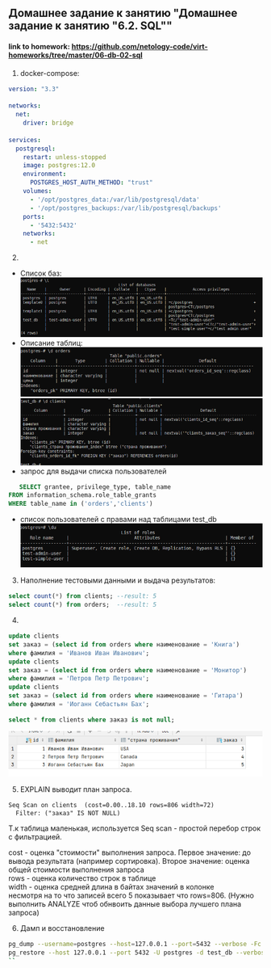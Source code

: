 ## Домашнее задание к занятию "Домашнее задание к занятию "6.2. SQL""
#### link to homework: https://github.com/netology-code/virt-homeworks/tree/master/06-db-02-sql

1. docker-compose:
```yaml
version: "3.3"

networks:
  net:
    driver: bridge

services:
  postgresql:
    restart: unless-stopped
    image: postgres:12.0
    environment:
      POSTGRES_HOST_AUTH_METHOD: "trust"
    volumes:
      - '/opt/postgres_data:/var/lib/postgresql/data'
      - '/opt/postgres_backups:/var/lib/postgresql/backups'
    ports:
      - '5432:5432'
    networks:
      - net

```

2. 
* Список баз:  
![img.png](img.png)
* Описание таблиц:   
![img_1.png](img_1.png)
![img_2.png](img_2.png)
* запрос для выдачи списка пользователей  
```sql
   SELECT grantee, privilege_type, table_name
FROM information_schema.role_table_grants
WHERE table_name in ('orders','clients')
```
* список пользователей с правами над таблицами test_db   
![img_3.png](img_3.png)

3. Наполнение тестовыми данными и выдача результатов:  
```sql
select count(*) from clients; --result: 5 
select count(*) from orders;  --result: 5 
```

4. 
```sql
update clients
set заказ = (select id from orders where наименование = 'Книга')
where фамилия = 'Иванов Иван Иванович';
update clients
set заказ = (select id from orders where наименование = 'Монитор')
where фамилия = 'Петров Петр Петрович';
update clients
set заказ = (select id from orders where наименование = 'Гитара')
where фамилия = 'Иоганн Себастьян Бах';
```
```sql
select * from clients where заказ is not null;
```
![img_4.png](img_4.png)

5. EXPLAIN выводит план запроса.  

```text
Seq Scan on clients  (cost=0.00..18.10 rows=806 width=72)
  Filter: ("заказ" IS NOT NULL)
```

Т.к таблица маленькая, используется Seq scan - простой перебор строк с фильтрацией.  

cost - оценка "стоимости" выполнения запроса. Первое значение: до вывода результата (например сортировка). Второе значение: оценка общей стоимости выполнения запроса  
rows - оценка количество строк в таблице   
width - оценка средней длина в байтах значений в колонке   
несмотря на то что записей всего 5 показывает что rows=806. (Нужно выполнить ANALYZE чтоб обнвоить данные выбора лучшего плана запроса)  

6. Дамп и восстановление
```bash
pg_dump --username=postgres --host=127.0.0.1 --port=5432 --verbose -Fc -f /opt/postgres_backup/backup.backup test_db
pg_restore --host 127.0.0.1 --port 5432 -U postgres -d test_db --verbose --clean /opt/postgres_backup/backup.backup
``